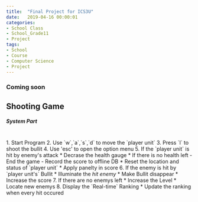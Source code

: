 ```yaml
---
title:  "Final Project for ICS3U"
date:   2019-04-16 00:00:01
categories:
- School Class
- School_Grade11
- Project
tags:
- School
- Course
- Computer Science
- Project
---
```


<h3>Coming soon</h3>

## Shooting Game<br>
  <h5>System Part</h5><br>
    1. Start Program
    2. Use `w`,`a`,`s`,`d` to move the `player unit`
    3. Press `l` to shoot the bullit
    4. Use 'esc' to open the option menu
    5. If the `player unit` is hit by enemy's attack
      * Decrase the health gauge
      * If there is no health left
        - End the game
        - Record the score to offline DB
      * Reset the location and status of `player unit`
      * Apply panelty in score
    6. If the enemy is hit by `player unit's` Bullit
      * Illuminate the <i>hit enemy</i>
      * Make Bullit disappear
      * Increase the score
    7. If there are no enemys left
      * Increase the Level
      * Locate new enemys
    8. Display the `Real-time` Ranking
      * Update the ranking when every hit occured
